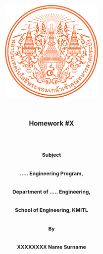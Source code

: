 <div style="display: flex; flex-direction: column; text-align: center; height: 1000px;">
    <div style="display: flex; justify-content: center;">
        <img title="KMITL Logo" src="./images/KMITL Logo.png" width="300" height="300" style="padding: 0 auto;">
    </div>
    <h3></h3>
    <h2>Homework #X</h2>
    <h3></h3>
    <h3>Subject</h3>
    <h3>..... Engineering Program,</h3>
    <h3>Department of ..... Engineering,</h3>
    <h3>School of Engineering, KMITL</h3>
    <h3>By</h3>
    <h3>XXXXXXXX Name Surname</h3>
</div>